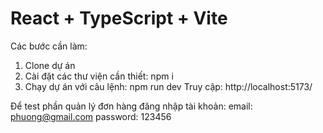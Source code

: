 # React + TypeScript + Vite

Các bước cần làm:

1. Clone dự án
2. Cài đặt các thư viện cần thiết: npm i
3. Chạy dự án với câu lệnh: npm run dev
   Truy cập: http://localhost:5173/

Để test phần quản lý đơn hàng đăng nhập tài khoản:
email: phuong@gmail.com
password: 123456
